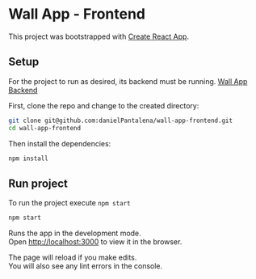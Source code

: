 # Wall App - Frontend

This project was bootstrapped with [Create React App](https://github.com/facebook/create-react-app).

## Setup

For the project to run as desired, its backend must be running. [Wall App Backend](https://github.com/danielPantalena/wall-app-backend)

First, clone the repo and change to the created directory:

```bash
git clone git@github.com:danielPantalena/wall-app-frontend.git
cd wall-app-frontend
```

Then install the dependencies:

```bash
npm install
```

## Run project

To run the project execute `npm start`

```bash
npm start
```

Runs the app in the development mode.\
Open [http://localhost:3000](http://localhost:3000) to view it in the browser.

The page will reload if you make edits.\
You will also see any lint errors in the console.
